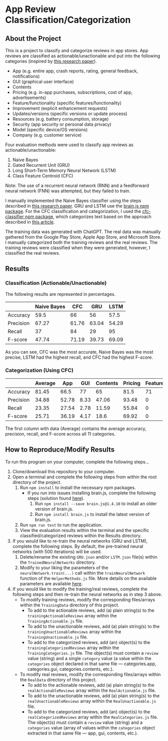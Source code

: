 # App Review Classification/Categorization

<h2>About the Project</h2>

This is a project to classify and categorize reviews in app stores. App reviews are classified as actionable/unactionable and put into the following categories (inspired by <a href="https://doi.org/10.1145/2950290.2950299">this research paper</a>).

- App (e.g. entire app, crash reports, rating, general feedback, notifications)
- GUI (graphical user interface)
- Contents
- Pricing (e.g. in-app purchases, subscriptions, cost of app, advertisements)
- Feature/functionality (specific features/functionality)
- Improvement (explicit enhancement requests)
- Updates/versions (specific versions or update process)
- Resources (e.g. battery consumption, storage)
- Security (app security or personal data privacy)
- Model (specific device/OS versions)
- Company (e.g. customer service)

Four evaluation methods were used to classify app reviews as actionable/unactionable:

1. Naive Bayes
2. Gated Recurrent Unit (GRU)
3. Long Short-Term Memory Neural Network (LSTM)
4. Class Feature Centroid (CFC)

Note: The use of a recurrent neural network (RNN) and a feedforward neural network (FNN) was attempted, but they failed to train.

I manually implemented the Naive Bayes classifier using the steps described in <a href="https://courses.cs.washington.edu/courses/cse312/18sp/lectures/naive-bayes/naivebayesnotes.pdf">this research paper</a>. GRU and LSTM use the <a href="https://www.npmjs.com/package/brain.js">brain.js npm package</a>. For the CFC classification and categorization, I used the <a href="https://www.npmjs.com/package/cfc-classifier">cfc-classifier npm package</a>, which categorizes text based on the approach described in <a href="https://dl.acm.org/doi/abs/10.1145/1526709.1526737">this article</a>.

The training data was generated with ChatGPT. The real data was manually gathered from the Google Play Store, Apple App Store, and Microsoft Store. I manually categorized both the training reviews and the real reviews. The training reviews were classified when they were generated, however, I classified the real reviews.

<h2>Results</h2>

<h3>Classification (Actionable/Unactionable)</h3>

The following results are represented in percentages.

| | Naive Bayes | CFC | GRU | LSTM |
| --- | --- | --- | --- | --- |
| Accuracy | 59.5 | 66 | 56 | 57.5 |
| Precision | 67.27 | 61.76 | 63.04 | 54.29 |
| Recall | 37 | 84 | 29 | 95 |
| F-score | 47.74 | 71.19 | 39.73 | 69.09 |

As you can see, CFC was the most accurate, Naive Bayes was the most precise, LSTM had the highest recall, and CFC had the highest F-score.

<h3>Categorization (Using CFC)</h3>

| | Average | App | GUI | Contents | Pricing | Feature/Functionality | Improvement | Updates/Versions | Resources | Security | Model | Company |
| --- | --- | --- | --- | --- | --- | --- | --- | --- | --- | --- | --- | --- |
| Accuracy | 81.45 | 66.5 | 77 | 65 | 81.5 | 71 | 82.5 | 87.5 | 88 | 93.5 | 89.5 | 94 |
| Precision | 34.88 | 52.78 | 8.33 | 47.06 | 93.48 | 0 | 55.56 | 37.04 | 20 | 0 | 25 | 44.44 |
| Recall | 23.35 | 27.54 | 2.78 | 11.59 | 55.84 | 0 | 13.89 | 55.56 | 33.33 | 0 | 20 | 36.36 |
| F-score | 25.71 | 36.19 | 4.17 | 18.6 | 69.92 | 0 | 22.22 | 44.44 | 25 | 0 |22.22 | 40 |

The first column with data (Average) contains the average accuracy, precision, recall, and F-score across all 11 categories.

<h2>How to Reproduce/Modify Results</h2>

To run this program on your computer, complete the following steps...

1. Clone/download this repository to your computer.
2. Open a terminal and complete the following steps from within the root directory of the project.
    1. Run `npm install` to install the necessary npm packages.
        - If you run into issues installing brain.js, complete the following steps (solution found <a href="https://stackoverflow.com/questions/71810987/i-got-this-error-when-i-was-trying-to-install-brain-js-with-npm-i-wrote-npm-i">here</a>).
            1. Run `npm install --save brain.js@1.4.10` to install an older version of brain.js.
            2. Run `npm install brain.js` to install the latest version of brain.js.
    2. Run `npm run test` to run the application.
    3. View the evaluation results within the terminal and the specific classified/categorized reviews within the Results directory.
3. If you would like to re-train the neural networks (GRU and LSTM), complete the following steps. By default, the pre-trained neural networks (with 500 iterations) will be used.
    1. Delete/rename the existing `GRU.json` and/or `LSTM.json` file(s) within the `TrainedNeuralNetworks` directory.
    2. Modify to your liking the parameters of the `neuralNetwork.train(...)` call within the `trainNeuralNetwork` function of the `HelperMethods.js` file. More details on the available parameters are available <a href="https://www.npmjs.com/package/brain.js?activeTab=readme#training-options">here</a>.
4. If you would like to modify the training/real reviews, complete the following steps and then re-train the neural networks as in step 3 above.
    - To modify training reviews, modify the corresponding files/arrays within the `TrainingData` directory of this project.
        - To add to the actionable reviews, add (a) plain string(s) to the `trainingActionableReviews` array within the `TrainingActionable.js` file.
        - To add to the unactionable reviews, add (a) plain string(s) to the `trainingUnactionableReviews` array within the `TrainingUnactionable.js` file.
        - To add to the categorized reviews, add (an) object(s) to the `trainingCategorizedReviews` array within the `TrainingCategories.js` file. The object(s) must contain a `review` value (string) and a single `category` value (a value within the `categories` object declared in that same file — categories.app, categories.gui, categories.contents, etc.).
    - To modify real reviews, modify the corresponding files/arrays within the `RealData` directory of this project.
        - To add to the actionable reviews, add (a) plain string(s) to the `realActionableReviews` array within the `RealActionable.js` file.
        - To add to the unactionable reviews, add (a) plain string(s) to the `realUnactionableReviews` array within the `RealUnactionable.js` file.
        - To add to the categorized reviews, add (an) object(s) to the `realCategorizedReviews` array within the `RealCategories.js` file. The object(s) must contain a `review` value (string) and a `categories` value (array of values within the `categories` object extracted in that same file — app, gui, contents, etc.).
